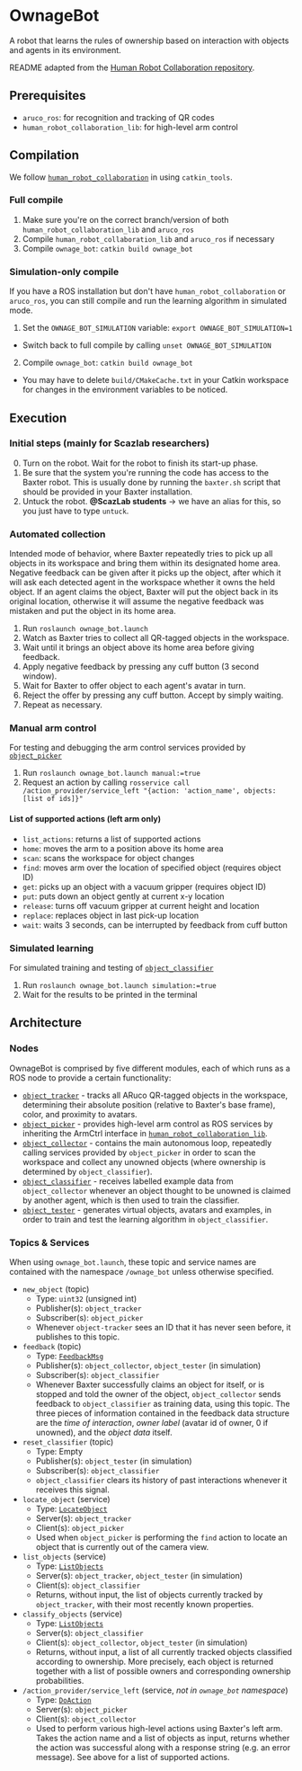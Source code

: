 # OwnageBot
A robot that learns the rules of ownership based on interaction with objects and agents in its environment.

README adapted from the [Human Robot Collaboration repository](https://github.com/ScazLab/human_robot_collaboration).

## Prerequisites

* `aruco_ros`: for recognition and tracking of QR codes
* `human_robot_collaboration_lib`: for high-level arm control

## Compilation

We follow [`human_robot_collaboration`](https://github.com/ScazLab/human_robot_collaboration) in using `catkin_tools`.

### Full compile

1. Make sure you're on the correct branch/version of both `human_robot_collaboration_lib` and `aruco_ros`
2. Compile `human_robot_collaboration_lib` and `aruco_ros` if necessary
3. Compile `ownage_bot`: `catkin build ownage_bot`

### Simulation-only compile

If you have a ROS installation but don't have `human_robot_collaboration` or `aruco_ros`, you can still compile and run the learning algorithm in
simulated mode.

1. Set the `OWNAGE_BOT_SIMULATION` variable: `export OWNAGE_BOT_SIMULATION=1`
  * Switch back to full compile by calling `unset OWNAGE_BOT_SIMULATION`
2. Compile `ownage_bot`: `catkin build ownage_bot`
  * You may have to delete `build/CMakeCache.txt` in your Catkin workspace for changes in the environment variables to be noticed.

## Execution

### Initial steps (mainly for Scazlab researchers)

0. Turn on the robot. Wait for the robot to finish its start-up phase.
1. Be sure that the system you're running the code has access to the Baxter robot. This is usually done by running the `baxter.sh` script that should be provided in your Baxter installation.
2. Untuck the robot. **@ScazLab students** → we have an alias for this, so you just have to type `untuck`.

### Automated collection

Intended mode of behavior, where Baxter repeatedly tries to pick up all objects in its workspace and bring them within its designated home area. Negative feedback can be given after it picks up the object, after which it will ask each detected agent in the workspace whether it owns the held object. If an agent claims the object, Baxter will put the object back in its original location, otherwise it will assume the negative feedback was mistaken and put the object in its home area.

1. Run `roslaunch ownage_bot.launch`
2. Watch as Baxter tries to collect all QR-tagged objects in the workspace.
3. Wait until it brings an object above its home area before giving feedback.
4. Apply negative feedback by pressing any cuff button (3 second window).
5. Wait for Baxter to offer object to each agent's avatar in turn.
6. Reject the offer by pressing any cuff button. Accept by simply waiting.
7. Repeat as necessary.

### Manual arm control

For testing and debugging the arm control services provided by [`object_picker`](https://github.com/OwnageBot/ownage_bot/tree/master/src/object_picker)

1. Run `roslaunch ownage_bot.launch manual:=true`
2. Request an action by calling `rosservice call /action_provider/service_left "{action: 'action_name', objects: [list of ids]}"`

#### List of supported actions (left arm only)

* `list_actions`: returns a list of supported actions
* `home`: moves the arm to a position above its home area
* `scan`: scans the workspace for object changes
* `find`: moves arm over the location of specified object (requires object ID)
* `get`: picks up an object with a vacuum gripper (requires object ID)
* `put`: puts down an object gently at current x-y location
* `release`: turns off vacuum gripper at current height and location
* `replace`: replaces object in last pick-up location
* `wait`: waits 3 seconds, can be interrupted by feedback from cuff button

### Simulated learning

For simulated training and testing of [`object_classifier`](https://github.com/OwnageBot/ownage_bot/tree/master/src/object_classifier)

1. Run `roslaunch ownage_bot.launch simulation:=true`
2. Wait for the results to be printed in the terminal

## Architecture

### Nodes

OwnageBot is comprised by five different modules, each of which runs as a ROS node to provide a certain functionality:

* [`object_tracker`](https://github.com/OwnageBot/ownage_bot/tree/master/src/object_tracker) - tracks all ARuco QR-tagged objects in the workspace, determining their absolute position (relative to Baxter's base frame), color, and proximity to avatars.
* [`object_picker`](https://github.com/OwnageBot/ownage_bot/tree/master/src/object_picker) - provides high-level arm control as ROS services by inheriting the ArmCtrl interface in [`human_robot_collaboration_lib`](https://github.com/ScazLab/human_robot_collaboration/tree/master/human_robot_collaboration_lib).
* [`object_collector`](https://github.com/OwnageBot/ownage_bot/tree/master/src/object_collector) - contains the main autonomous loop, repeatedly calling services provided by `object_picker` in order to scan the workspace and collect any unowned objects (where ownership is determined by `object_classifier`).
* [`object_classifier`](https://github.com/OwnageBot/ownage_bot/tree/master/src/object_classifier) - receives labelled example data from `object_collector` whenever an object thought to be unowned is claimed by another agent, which is then used to train the classifier.
* [`object_tester`](https://github.com/OwnageBot/ownage_bot/tree/master/src/object_tester) - generates virtual objects, avatars and examples, in order to train and test the learning algorithm in `object_classifier`.

### Topics & Services

When using `ownage_bot.launch`, these topic and service names are contained with the namespace `/ownage_bot` unless otherwise specified.

* `new_object` (topic)
  * Type: `uint32` (unsigned int)
  * Publisher(s): `object_tracker`
  * Subscriber(s): `object_picker`
  * Whenever `object-tracker` sees an ID that it has never seen before, it publishes to this topic.
* `feedback` (topic)
  * Type: [`FeedbackMsg`](https://github.com/OwnageBot/ownage_bot/blob/master/msg/FeedbackMsg.msg)
  * Publisher(s): `object_collector`, `object_tester` (in simulation)
  * Subscriber(s): `object_classifier`
  * Whenever Baxter successfully claims an object for itself, or is stopped and told the owner of the object, `object_collector` sends feedback to `object_classifier` as training data, using this topic. The three pieces of information contained in the feedback data structure are the *time of interaction*, *owner label* (avatar id of owner, 0 if unowned), and the *object data* itself.
* `reset_classifier` (topic)
  * Type: Empty
  * Publisher(s): `object_tester` (in simulation)
  * Subscriber(s): `object_classifier`
  * `object_classifier` clears its history of past interactions whenever it receives this signal.
* `locate_object` (service)
  * Type: [`LocateObject`](https://github.com/OwnageBot/ownage_bot/blob/master/srv/LocateObject.srv)
  * Server(s): `object_tracker`
  * Client(s): `object_picker`
  * Used when `object_picker` is performing the `find` action to locate an object that is currently out of the camera view.
* `list_objects` (service)
  * Type: [`ListObjects`](https://github.com/OwnageBot/ownage_bot/blob/master/srv/ListObjects.srv)
  * Server(s): `object_tracker`, `object_tester` (in simulation)
  * Client(s): `object_classifier`
  * Returns, without input, the list of objects currently tracked by `object_tracker`, with their most recently known properties.
* `classify_objects` (service)
  * Type: [`ListObjects`](https://github.com/OwnageBot/ownage_bot/blob/master/srv/ListObjects.srv)
  * Server(s): `object_classifier`
  * Client(s): `object_collector`, `object_tester` (in simulation)
  * Returns, without input, a list of all currently tracked objects classified according to ownership. More precisely, each object is returned together with a list of possible owners and corresponding ownership probabilities.
* `/action_provider/service_left` (service, *not in `ownage_bot` namespace*)
  * Type: [`DoAction`](https://github.com/ScazLab/human_robot_collaboration/blob/master/human_robot_collaboration_msgs/srv/DoAction.srv)
  * Server(s): `object_picker`
  * Client(s): `object_collector`
  * Used to perform various high-level actions using Baxter's left arm. Takes the action name and a list of objects as input, returns whether the action was successful along with a response string (e.g. an error message). See above for a list of supported actions.
